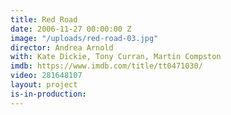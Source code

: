 ```yaml
---
title: Red Road
date: 2006-11-27 00:00:00 Z
image: "/uploads/red-road-03.jpg"
director: Andrea Arnold
with: Kate Dickie, Tony Curran, Martin Compston
imdb: https://www.imdb.com/title/tt0471030/
video: 281648107
layout: project
is-in-production: 
---
```


